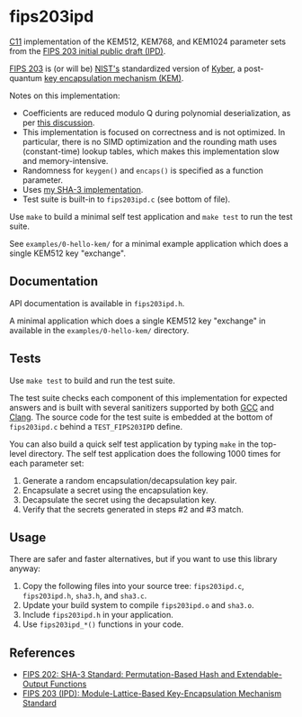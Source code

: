 # fips203ipd

[C11][] implementation of the KEM512, KEM768, and KEM1024 parameter sets
from the [FIPS 203 initial public draft (IPD)][fips203ipd].

[FIPS 203][fips203ipd] is (or will be) [NIST's][nist] standardized
version of [Kyber][], a post-quantum [key encapsulation mechanism
(KEM)][kem].

Notes on this implementation:

- Coefficients are reduced modulo Q during polynomial deserialization, as per
  [this discussion][pqc-forum-decode-comment].
- This implementation is focused on correctness and is not optimized.
  In particular, there is no SIMD optimization and the rounding math
  uses (constant-time) lookup tables, which makes this implementation
  slow and memory-intensive.
- Randomness for `keygen()` and `encaps()` is specified as a function
  parameter.
- Uses [my SHA-3 implementation][sha3-mine].
- Test suite is built-in to `fips203ipd.c` (see bottom of file).

Use `make` to build a minimal self test application and `make test` to
run the test suite.

See `examples/0-hello-kem/` for a minimal example application which does
a single KEM512 key "exchange".

## Documentation

API documentation is available in `fips203ipd.h`.

A minimal application which does a single KEM512 key "exchange" in
available in the `examples/0-hello-kem/` directory.

## Tests

Use `make test` to build and run the test suite.

The test suite checks each component of this implementation for expected
answers and is built with several sanitizers supported by both [GCC][]
and [Clang][].  The source code for the test suite is embedded at the
bottom of `fips203ipd.c` behind a `TEST_FIPS203IPD` define.

You can also build a quick self test application by typing `make` in the
top-level directory.  The self test application does the following 1000
times for each parameter set:

1. Generate a random encapsulation/decapsulation key pair.
2. Encapsulate a secret using the encapsulation key.
3. Decapsulate the secret using the decapsulation key.
4. Verify that the secrets generated in steps #2 and #3 match.

## Usage

There are safer and faster alternatives, but if you want to use this
library anyway:

1. Copy the following files into your source tree: `fips203ipd.c`,
   `fips203ipd.h`, `sha3.h`, and `sha3.c`.
2. Update your build system to compile `fips203ipd.o` and `sha3.o`.
3. Include `fips203ipd.h` in your application.
4. Use `fips203ipd_*()` functions in your code.

## References

* [FIPS 202: SHA-3 Standard: Permutation-Based Hash and Extendable-Output Functions][fips202]
* [FIPS 203 (IPD): Module-Lattice-Based Key-Encapsulation Mechanism Standard][fips203ipd]

[c11]: https://en.wikipedia.org/wiki/C11_(C_standard_revision)
  "ISO/IEC 9899:2011"
[SHA-3]: https://en.wikipedia.org/wiki/SHA-3
  "Secure Hash Algorithm 3"
[sha3-mine]: https://github.com/pablotron/sha3
  "My FIPS 202 (SHA-3) implementation."
[fips203ipd]: https://csrc.nist.gov/pubs/fips/203/ipd
  "FIPS 203 (Initial Public Draft): Module-Lattice-Based Key-Encapsulation Mechanism Standard"
[fips202]: https://csrc.nist.gov/pubs/fips/202/final
  "SHA-3 Standard: Permutation-Based Hash and Extendable-Output Functions"
[pqc-forum-decode-comment]: https://groups.google.com/a/list.nist.gov/d/msgid/pqc-forum/ZRQvPT7kQ51NIRyJ%40disp3269
  "pqc-forum mailing list discussion about reducing coefficients modulo Q during deserialization."
[nist]: https://nist.gov/
  "National Institutes of Science and Technology"
[kyber]: https://pq-crystals.org/kyber/
  "Kyber: post-quantum key encapsulation mechanism based on the hardness of the module learning with errors (m-LWE) problem."
[kem]: https://en.wikipedia.org/wiki/Key_encapsulation_mechanism
  "Key encapsulation mechanism."
[gcc]: https://en.wikipedia.org/wiki/GNU_Compiler_Collection
  "GNU Compiler Collection."
[clang]: https://en.wikipedia.org/wiki/Clang
  "LLVM compiler front end."
